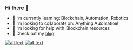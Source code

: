 ### Hi there 👋

<!--
**aaryamannchallani/aaryamannchallani** is a ✨ _special_ ✨ repository because its `README.md` (this file) appears on your GitHub profile.

Here are some ideas to get you started:
--->
- 🌱 I’m currently learning: Blockchain, Automation, Robotics
- 👯 I’m looking to collaborate on: Anything Automation!
- 🤔 I’m looking for help with: Blockchain resources
- 📝 Check out my [blog](https://rymnc.com)
<!-- Please don't remove this: Grab your social icons from https://github.com/carlsednaoui/gitsocial -->

<!-- display the social media buttons in your README -->
[![alt text][5.2]][5]
[![alt text][6.2]][6]


<!-- links to your social media accounts -->
<!-- update these accordingly -->

[5]: https://www.linkedin.com/in/aaryamannc
[6]: http://www.github.com/rymnc

<!-- Please don't remove this: Grab your social icons from https://github.com/carlsednaoui/gitsocial -->


[5.2]: https://img.icons8.com/android/24/000000/linkedin.png
[6.2]: https://img.icons8.com/material-sharp/24/000000/github.png


